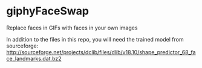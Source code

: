 # giphyFaceSwap
Replace faces in GIFs with faces in your own images

In addition to the files in this repo, you will need the trained model from sourceforge:
http://sourceforge.net/projects/dclib/files/dlib/v18.10/shape_predictor_68_face_landmarks.dat.bz2

